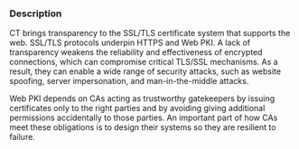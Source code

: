 ### Description

CT brings transparency to the SSL/TLS certificate system that supports the web. SSL/TLS protocols underpin HTTPS and Web PKI. A lack of transparency weakens the reliability and effectiveness of encrypted connections, which can compromise critical TLS/SSL mechanisms. As a result, they can enable a wide range of security attacks, such as website spoofing, server impersonation, and man-in-the-middle attacks.

Web PKI depends on CAs acting as trustworthy gatekeepers by issuing certificates only to the right parties and by avoiding giving additional permissions accidentally to those parties. An important part of how CAs meet these obligations is to design their systems so they are resilient to failure.
